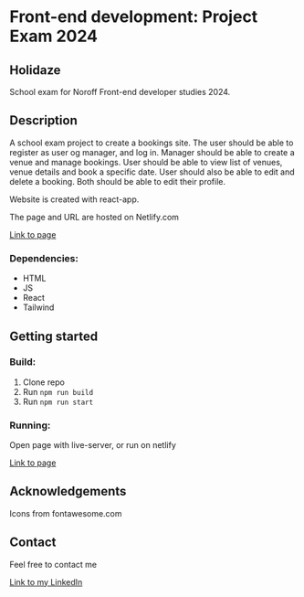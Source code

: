 # Front-end development: Project Exam 2024 
## Holidaze
School exam for Noroff Front-end developer studies 2024.

## Description
A school exam project to create a bookings site. The user should be able to register as user og manager, and log in. Manager should be able to create a venue and manage bookings. User should be able to view list of venues, venue details and book a specific date. User should also be able to edit and delete a booking. Both should be able to edit their profile. 

Website is created with react-app.



The page and URL are hosted on Netlify.com

[Link to page](https://resonant-quokka-c47f2b.netlify.app/)

### Dependencies: 
* HTML
* JS
* React
* Tailwind

## Getting started
### Build: 
1. Clone repo
2. Run `npm run build`
3. Run `npm run start`

### Running: 
Open page with live-server, or run on netlify

[Link to page](https://resonant-quokka-c47f2b.netlify.app/)


## Acknowledgements
Icons from fontawesome.com

## Contact 
Feel free to contact me 

[Link to my LinkedIn](https://www.linkedin.com/in/ingeborg-sanna-a2805516a/)
